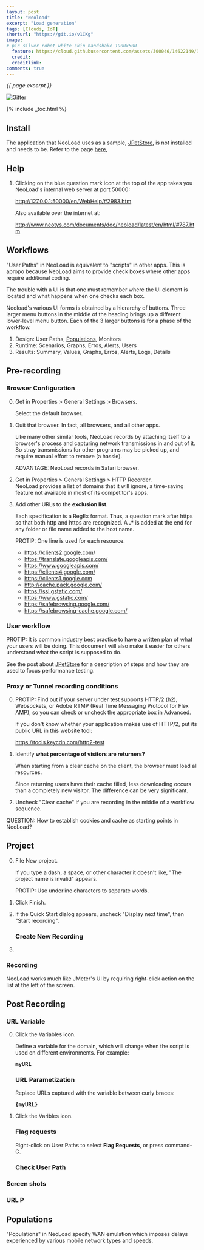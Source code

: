 ```yaml
---
layout: post
title: "Neoload"
excerpt: "Load generation"
tags: [Clouds, IoT]
shorturl: "https://git.io/v1CKg"
image:
# pic silver robot white skin handshake 1900x500
  feature: https://cloud.githubusercontent.com/assets/300046/14622149/306629f0-0585-11e6-961a-dc8f60dadbf6.jpg
  credit: 
  creditlink: 
comments: true
---
```

<i>{{ page.excerpt }}</i>

[![Gitter](https://badges.gitter.im/wilsonmar/wilsonmar.github.io.svg)](https://gitter.im/wilsonmar/wilsonmar.github.io?utm_source=badge&utm_medium=badge&utm_campaign=pr-badge)

{% include _toc.html %}

## Install

The application that NeoLoad uses as a sample,
[JPetStore](JPetStore), 
is not installed and needs to be. Refer to the page 
[here](JPetStore), 

## Help

1. Clicking on the blue question mark icon at the top of the app
   takes you NeoLoad's internal web server at port 50000:

   <a target="_blank" href="http://127.0.0.1:50000/en/WebHelp/#787.htm">
   http://127.0.0.1:50000/en/WebHelp/#2983.htm</a>

   Also available over the internet at:

   <a target="_blank" href="http://www.neotys.com/documents/doc/neoload/latest/en/html/#787.htm">
   http://www.neotys.com/documents/doc/neoload/latest/en/html/#787.htm</a>

## Workflows

"User Paths" in NeoLoad is equivalent to "scripts" in other apps.
This is apropo because NeoLoad aims to provide check boxes
where other apps require additional coding.

   The trouble with a UI is that one must remember where the
   UI element is located and what happens when one checks each box.

Neoload's various UI forms is obtained by a hierarchy of buttons.
Three larger menu buttons in the middle of the heading 
brings up a different lower-level menu button.
Each of the 3 larger buttons is for a phase of the workflow.

   1. Design: User Paths, <a href="#Populations">Populations</a>, Monitors
   2. Runtime: Scenarios, Graphs, Erros, Alerts, Users
   3. Results: Summary, Values, Graphs, Erros, Alerts, Logs, Details


## Pre-recording 

### Browser Configuration

0. Get in Properties > General Settings > Browsers.

   Select the default browser.

0. Quit that browser. In fact, all browsers, and all other apps.

   Like many other similar tools, NeoLoad records by attaching itself to 
   a browser's process and capturing network transmissions in and out
   of it. So stray transmissions for other programs may be picked up,
   and require manual effort to remove (a hassle).

   ADVANTAGE: NeoLoad records in Safari browser.

0. Get in Properties > General Settings > HTTP Recorder.<br />
   NeoLoad provides a list of domains that it will ignore,
   a time-saving feature not available in most of its competitor's apps.

0. Add other URLs to the <strong>exclusion list</strong>.

   Each specification is a RegEx format.
   Thus, a question mark after https so that both http and https are recognized. 
   A <strong>.*</strong> is added at the end for any folder or 
   file name added to the host name.

   PROTIP: One line is used for each resource.

   * https://clients2.google.com/
   * https://translate.googleapis.com/
   * https://www.googleapis.com/
   * https://clients4.google.com/
   * https://clients1.google.com
   * http://cache.pack.google.com/
   * https://ssl.gstatic.com/
   * https://www.gstatic.com/
   * https://safebrowsing.google.com/
   * https://safebrowsing-cache.google.com/

### User workflow

PROTIP: It is common industry best practice to have a written plan
of what your users will be doing. This document will also make it easier
for others understand what the script is supposed to do.

See the post about [JPetStore](JPetStore) for a description of steps
and how they are used to focus performance testing.


### Proxy or Tunnel recording conditions

0. PROTIP: Find out if your server under test supports HTTP/2 (h2), Websockets, or Adobe RTMP (Real Time Messaging Protocol for Flex AMP), so you can check or uncheck the appropriate box in Advanced.

   If you don't know whether your application makes use of HTTP/2, put its public URL in this website tool:

   <a target="_blank" href="https://tools.keycdn.com/http2-test">
   https://tools.keycdn.com/http2-test</a>

0. Identify <strong>what percentage of visitors are returners?</strong>

   When starting from a clear cache on the client, the browser must
   load all resources.

   Since returning users have their cache filled, less downloading occurs
   than a completely new visitor. The difference can be very significant.

 0. Uncheck "Clear cache" if you are recording in the middle of a workflow sequence.

   QUESTION: How to establish cookies and cache as starting points
   in NeoLoad?


## Project

0. File New project.

   If you type a dash, a space, or other character it doesn't like,
   "The project name is invalid" appears.

   PROTIP: Use underline characters to separate words.

0. Click Finish.

0. If the Quick Start dialog appears, uncheck "Display next time",
   then "Start recording".


   ### Create New Recording

0. 


### Recording

NeoLoad works much like JMeter's UI by requiring right-click action on the 
list at the left of the screen.

## Post Recording

   ### URL Variable

0. Click the Variables icon.

   Define a variable for the domain, which will change when the script is used
   on different environments. For example:

   <pre><strong>myURL</strong></pre>

   ### URL Parametization

   Replace URLs captured with the variable between curly braces:

   <pre><strong>{myURL}</strong></pre>

0. Click the Varibles icon.


   ### Flag requests

   Right-click on User Paths to select <strong>Flag Requests</strong>,
   or press command-G.

   ### Check User Path



### Screen shots


### URL P


<a name="Populations"></a>

## Populations

"Populations" in NeoLoad specify WAN emulation which imposes delays experienced by various mobile network types and speeds.

